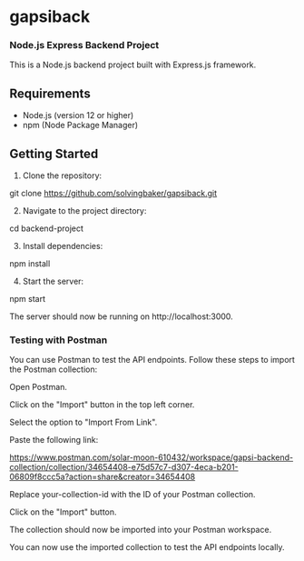 # gapsiback
### Node.js Express Backend Project
This is a Node.js backend project built with Express.js framework.

## Requirements
- Node.js (version 12 or higher)
- npm (Node Package Manager)

## Getting Started
1. Clone the repository:

git clone https://github.com/solvingbaker/gapsiback.git

2. Navigate to the project directory:

cd backend-project

3. Install dependencies:

npm install

4. Start the server:

npm start

The server should now be running on http://localhost:3000.

### Testing with Postman
You can use Postman to test the API endpoints. Follow these steps to import the Postman collection:

Open Postman.

Click on the "Import" button in the top left corner.

Select the option to "Import From Link".

Paste the following link:

https://www.postman.com/solar-moon-610432/workspace/gapsi-backend-collection/collection/34654408-e75d57c7-d307-4eca-b201-06809f8ccc5a?action=share&creator=34654408

Replace your-collection-id with the ID of your Postman collection.

Click on the "Import" button.

The collection should now be imported into your Postman workspace.

You can now use the imported collection to test the API endpoints locally.
